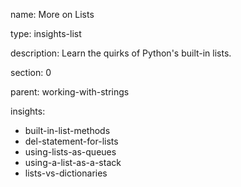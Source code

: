 name: More on Lists

type: insights-list

description: Learn the quirks of Python's built-in lists.

section: 0

parent: working-with-strings

insights:
  - built-in-list-methods
  - del-statement-for-lists
  - using-lists-as-queues
  - using-a-list-as-a-stack
  - lists-vs-dictionaries
